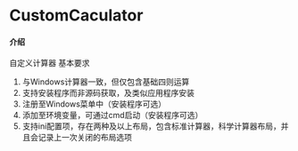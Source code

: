 # CustomCaculator

#### 介绍
自定义计算器
基本要求
1. 与Windows计算器一致，但仅包含基础四则运算
2. 支持安装程序而非源码获取，及类似应用程序安装
3. 注册至Windows菜单中（安装程序可选）
4. 添加至环境变量，可通过cmd启动（安装程序可选）
5. 支持ini配置项，存在两种及以上布局，包含标准计算器，科学计算器布局，并且会记录上一次关闭的布局选项
